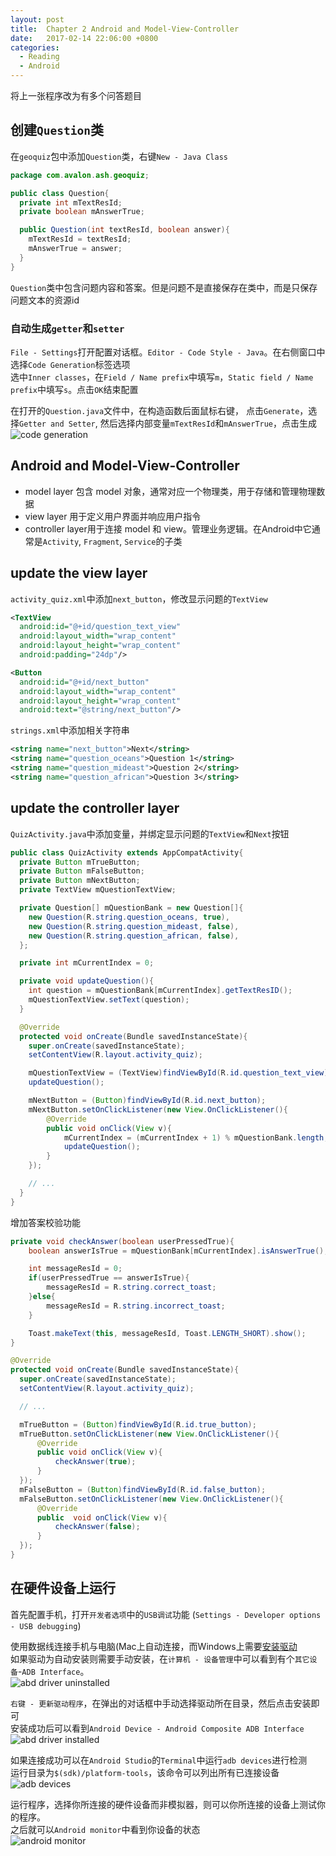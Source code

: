 ```yaml
---
layout: post
title:  Chapter 2 Android and Model-View-Controller
date:   2017-02-14 22:06:00 +0800
categories:
  - Reading
  - Android
---
```


将上一张程序改为有多个问答题目

## 创建`Question`类

在`geoquiz`包中添加`Question`类，右键`New - Java Class`

```java
package com.avalon.ash.geoquiz;

public class Question{
  private int mTextResId;
  private boolean mAnswerTrue;

  public Question(int textResId, boolean answer){
    mTextResId = textResId;
    mAnswerTrue = answer;
  }
}
```

`Question`类中包含问题内容和答案。但是问题不是直接保存在类中，而是只保存问题文本的资源id

### 自动生成`getter`和`setter`

`File - Settings`打开配置对话框。`Editor - Code Style - Java`。在右侧窗口中选择`Code Generation`标签选项  
选中`Inner classes`，在`Field / Name prefix`中填写`m`，`Static field / Name prefix`中填写`s`。点击`OK`结束配置

在打开的`Question.java`文件中，在构造函数后面鼠标右键，
点击`Generate`，选择`Getter and Setter`, 然后选择内部变量`mTextResId`和`mAnswerTrue`，点击生成  
![code generation](https://i.imgur.com/awvXPuO.png)

## Android and Model-View-Controller

* model layer 包含 model 对象，通常对应一个物理类，用于存储和管理物理数据
* view layer 用于定义用户界面并响应用户指令
* controller layer用于连接 model 和 view。管理业务逻辑。在Android中它通常是`Activity`, `Fragment`, `Service`的子类

## update the view layer

`activity_quiz.xml`中添加`next_button`，修改显示问题的`TextView`

```xml
<TextView
  android:id="@+id/question_text_view"
  android:layout_width="wrap_content"
  android:layout_height="wrap_content"
  android:padding="24dp"/>

<Button
  android:id="@+id/next_button"
  android:layout_width="wrap_content"
  android:layout_height="wrap_content"
  android:text="@string/next_button"/>
```

`strings.xml`中添加相关字符串

```xml
<string name="next_button">Next</string>
<string name="question_oceans">Question 1</string>
<string name="question_mideast">Question 2</string>
<string name="question_african">Question 3</string>
```

## update the controller layer

`QuizActivity.java`中添加变量，并绑定显示问题的`TextView`和`Next`按钮

```java
public class QuizActivity extends AppCompatActivity{
  private Button mTrueButton;
  private Button mFalseButton;
  private Button mNextButton;
  private TextView mQuestionTextView;

  private Question[] mQuestionBank = new Question[]{
    new Question(R.string.question_oceans, true),
    new Question(R.string.question_mideast, false),
    new Question(R.string.question_african, false),
  };

  private int mCurrentIndex = 0;

  private void updateQuestion(){
    int question = mQuestionBank[mCurrentIndex].getTextResID();
    mQuestionTextView.setText(question);
  }

  @Override
  protected void onCreate(Bundle savedInstanceState){
    super.onCreate(savedInstanceState);
    setContentView(R.layout.activity_quiz);

    mQuestionTextView = (TextView)findViewById(R.id.question_text_view);
    updateQuestion();

    mNextButton = (Button)findViewById(R.id.next_button);
    mNextButton.setOnClickListener(new View.OnClickListener(){
        @Override
        public void onClick(View v){
            mCurrentIndex = (mCurrentIndex + 1) % mQuestionBank.length;
            updateQuestion();
        }
    });

    // ...
  }
}
```

增加答案校验功能

```java
private void checkAnswer(boolean userPressedTrue){
    boolean answerIsTrue = mQuestionBank[mCurrentIndex].isAnswerTrue();

    int messageResId = 0;
    if(userPressedTrue == answerIsTrue){
        messageResId = R.string.correct_toast;
    }else{
        messageResId = R.string.incorrect_toast;
    }

    Toast.makeText(this, messageResId, Toast.LENGTH_SHORT).show();
}

@Override
protected void onCreate(Bundle savedInstanceState){
  super.onCreate(savedInstanceState);
  setContentView(R.layout.activity_quiz);

  // ...

  mTrueButton = (Button)findViewById(R.id.true_button);
  mTrueButton.setOnClickListener(new View.OnClickListener(){
      @Override
      public void onClick(View v){
          checkAnswer(true);
      }
  });
  mFalseButton = (Button)findViewById(R.id.false_button);
  mFalseButton.setOnClickListener(new View.OnClickListener(){
      @Override
      public  void onClick(View v){
          checkAnswer(false);
      }
  });
}
```

## 在硬件设备上运行

首先配置手机，打开`开发者选项`中的`USB调试`功能
(`Settings - Developer options - USB debugging`)  

使用数据线连接手机与电脑(Mac上自动连接，而Windows上需要[安装驱动](https://developer.android.google.cn/studio/run/oem-usb.html)  
如果驱动为自动安装则需要手动安装，在`计算机 - 设备管理`中可以看到有个`其它设备`-`ADB Interface`。  
![abd driver uninstalled](https://i.imgur.com/cBt3Mkw.png)

`右键 - 更新驱动程序`，在弹出的对话框中手动选择驱动所在目录，然后点击安装即可  
安装成功后可以看到`Android Device - Android Composite ADB Interface`  
![abd driver installed](https://i.imgur.com/jbBol81.png)

如果连接成功可以在`Android Studio`的`Terminal`中运行`adb devices`进行检测  
运行目录为`$(sdk)/platform-tools`，该命令可以列出所有已连接设备  
![adb devices](https://i.imgur.com/oLV8nQ7.png)

运行程序，选择你所连接的硬件设备而非模拟器，则可以你所连接的设备上测试你的程序。  
之后就可以`Android monitor`中看到你设备的状态  
![android monitor](https://i.imgur.com/WSuJl6u.png)
